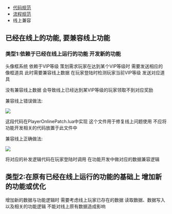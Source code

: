 + [<u>代码规范</u>](https://thoughts.teambition.com/workspaces/5ef1a751f60ea9001bd606cc/docs/5ef2b8024033cd0001b9ff58)
+ [<u>流程规范</u>](https://thoughts.teambition.com/workspaces/5ef1a751f60ea9001bd606cc/docs/5ef1a9044033cd0001b6372d)
+ 线上兼容

## 已经在线上的功能, 要兼容线上功能
### 类型1:依赖于已经在线上运行的功能 开发新的功能
头像框系统 依赖于VIP等级 策划需求玩家在达到某个VIP等级时 需要发送相应的像框道具 此时需要兼容线上数据 在玩家登陆时检测玩家当前VIP等级 发送对应道具

没有兼容线上数据 会导致线上已经达到某VIP等级的玩家领取不到对应奖励

兼容线上错误做法:

![](https://cdn.nlark.com/yuque/0/2024/png/43288467/1712655506790-0a8b839d-67a6-4a24-ac89-db9b7277ad97.png)

这段代码在PlayerOnlinePatch.lua中实现 这个文件用于修复线上问题使用 不应将功能开发相关的代码放置于此文件中

兼容线上正确做法:

![](https://cdn.nlark.com/yuque/0/2024/png/43288467/1712655507203-29afe33a-4f3f-4e5a-9316-3fa4afa614fe.png)

将对应的补发逻辑代码在玩家登陆时调用 在功能开发中做对应的数据兼容逻辑

## 类型2:在原有已经在线上运行的功能的基础上 增加新的功能或优化
增加新的数据与功能逻辑时 需要考虑线上玩家已存在的数据 读取数据、数据写入以及相关的功能逻辑 不能对线上原有数据造成影响

